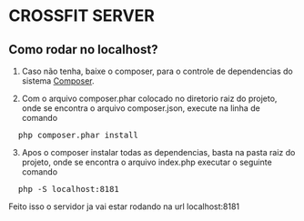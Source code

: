 CROSSFIT SERVER
===================

## Como rodar no localhost?

1. Caso não tenha, baixe o composer, para o controle de dependencias do sistema [Composer](http://getcomposer.org/download/).

2. Com o arquivo composer.phar colocado no diretorio raiz do projeto, onde se encontra o arquivo composer.json, execute
na linha de comando

<pre>
  php composer.phar install
</pre>

3. Apos o composer instalar todas as dependencias, basta na pasta raiz do projeto, onde se encontra o arquivo index.php
executar o seguinte comando

<pre>
  php -S localhost:8181
</pre>

Feito isso o servidor ja vai estar rodando na url localhost:8181
